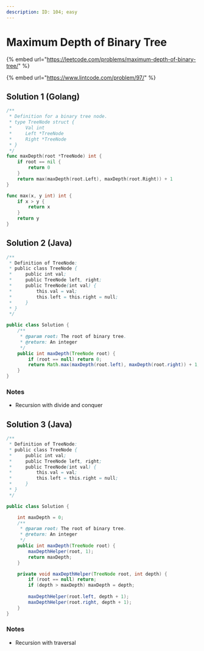 ```yaml
---
description: ID: 104; easy
---
```

# Maximum Depth of Binary Tree

{% embed url="https://leetcode.com/problems/maximum-depth-of-binary-tree/" %}

{% embed url="https://www.lintcode.com/problem/97/" %}

## Solution 1 (Golang)

```go
/**
 * Definition for a binary tree node.
 * type TreeNode struct {
 *     Val int
 *     Left *TreeNode
 *     Right *TreeNode
 * }
 */
func maxDepth(root *TreeNode) int {
    if root == nil {
        return 0
    }
    return max(maxDepth(root.Left), maxDepth(root.Right)) + 1
}

func max(x, y int) int {
    if x > y {
        return x
    }
    return y
}
```

## Solution 2 (Java)

```java
/**
 * Definition of TreeNode:
 * public class TreeNode {
 *     public int val;
 *     public TreeNode left, right;
 *     public TreeNode(int val) {
 *         this.val = val;
 *         this.left = this.right = null;
 *     }
 * }
 */

public class Solution {
    /**
     * @param root: The root of binary tree.
     * @return: An integer
     */
    public int maxDepth(TreeNode root) {
        if (root == null) return 0;
        return Math.max(maxDepth(root.left), maxDepth(root.right)) + 1;
    }
}
```

### Notes

*  Recursion with divide and conquer

## Solution 3 (Java)

```java
/**
 * Definition of TreeNode:
 * public class TreeNode {
 *     public int val;
 *     public TreeNode left, right;
 *     public TreeNode(int val) {
 *         this.val = val;
 *         this.left = this.right = null;
 *     }
 * }
 */

public class Solution {

    int maxDepth = 0;
    /**
     * @param root: The root of binary tree.
     * @return: An integer
     */
    public int maxDepth(TreeNode root) {
        maxDepthHelper(root, 1);
        return maxDepth;
    }

    private void maxDepthHelper(TreeNode root, int depth) {
        if (root == null) return;
        if (depth > maxDepth) maxDepth = depth;
        
        maxDepthHelper(root.left, depth + 1);
        maxDepthHelper(root.right, depth + 1);
    }
}
```

### Notes

*  Recursion with traversal
